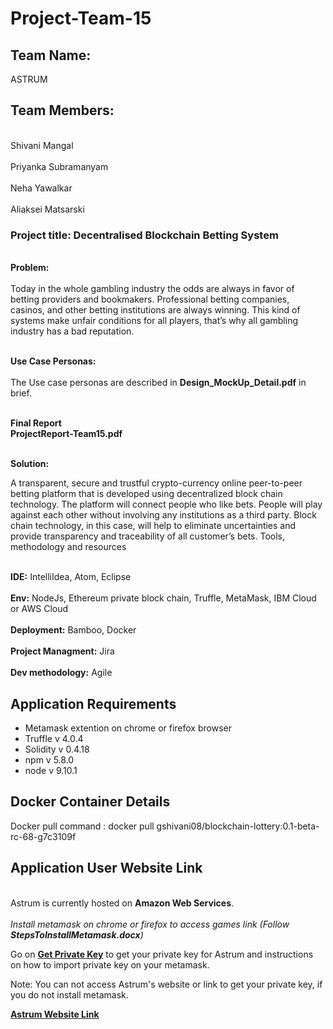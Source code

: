 # Project-Team-15

## Team Name:
ASTRUM

## Team Members: 
 <br> Shivani Mangal</br>
 <br> Priyanka Subramanyam </br> 
 <br> Neha Yawalkar</br>
 <br>Aliaksei Matsarski</br>
  
### Project title:  Decentralised Blockchain Betting System 

<br><b>Problem: </br></b>
<br>Today in the whole gambling industry the odds are always in favor of betting providers and bookmakers. Professional betting companies, casinos, and other betting institutions are always winning. This kind of systems make unfair conditions for all players, that’s why all gambling industry has a bad reputation. </br>


<br><b>Use Case Personas: </br></b>  
The Use case personas are described in **Design_MockUp_Detail.pdf** in brief.

<br><b>Final Report </br></b> 
**ProjectReport-Team15.pdf**

<br><b>Solution: </br></b>
 
A transparent, secure and trustful crypto-currency online peer-to-peer betting platform that is developed using decentralized block chain technology. 
The platform will connect people who like bets. People will play against each other without involving any institutions as a third party. Block chain technology, in this case, will help to eliminate uncertainties and provide transparency and traceability of all customer’s bets. 
Tools, methodology and resources 

<br><b>IDE:</b> IntelliIdea, Atom, Eclipse</br>
<br><b>Env:</b> NodeJs, Ethereum private block chain, Truffle, MetaMask, IBM Cloud or AWS Cloud</br> 
<b><br>Deployment:</b> Bamboo, Docker</br>
<br><b>Project Managment:</b> Jira</br>
<br><b>Dev methodology:</b> Agile </br>

## Application Requirements
- Metamask extention on chrome or firefox browser
- Truffle v 4.0.4
- Solidity v 0.4.18
- npm v 5.8.0
- node v 9.10.1

## Docker Container Details
Docker pull command : docker pull gshivani08/blockchain-lottery:0.1-beta-rc-68-g7c3109f

## Application User Website Link
<br>Astrum is currently hosted on **Amazon Web Services**.</br>
<br>*Install metamask on chrome or firefox to access games link (Follow **StepsToInstallMetamask.docx**)*</br>




Go on  **[Get Private Key](http://34.218.215.190:3000/#/metamask)** to get your private key for Astrum and instructions on how to import private key on your metamask.

Note: You can not access Astrum's website or link to get your private key, if you do not install metamask.

**[Astrum Website Link](http://34.218.215.190:3000)**







